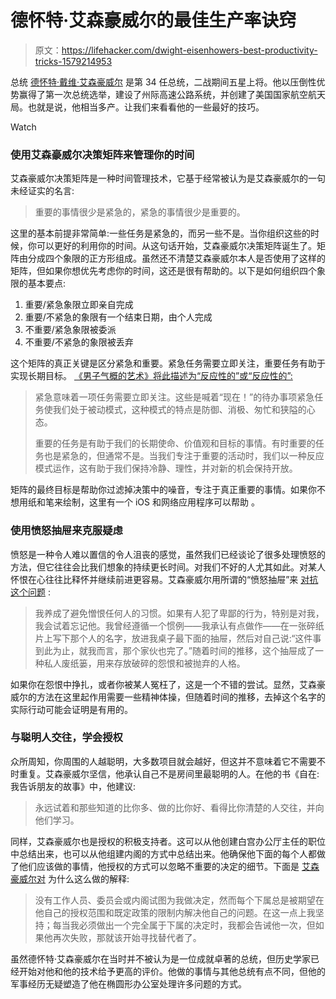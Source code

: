 # 德怀特·艾森豪威尔的最佳生产率诀窍

> 原文：<https://lifehacker.com/dwight-eisenhowers-best-productivity-tricks-1579214953>

总统 [德怀特·戴维·艾森豪威尔](http://en.wikipedia.org/wiki/Dwight_D._Eisenhower) 是第 34 任总统，二战期间五星上将。他以压倒性优势赢得了第一次总统选举，建设了州际高速公路系统，并创建了美国国家航空航天局。也就是说，他相当多产。让我们来看看他的一些最好的技巧。

Watch

### 使用艾森豪威尔决策矩阵来管理你的时间

艾森豪威尔决策矩阵是一种时间管理技术，它基于经常被认为是艾森豪威尔的一句未经证实的名言:

> 重要的事情很少是紧急的，紧急的事情很少是重要的。

这里的基本前提非常简单:一些任务是紧急的，而另一些不是。当你组织这些的时候，你可以更好的利用你的时间。从这句话开始，艾森豪威尔决策矩阵诞生了。矩阵由分成四个象限的正方形组成。虽然还不清楚艾森豪威尔本人是否使用了这样的矩阵，但如果你想优先考虑你的时间，这还是很有帮助的。以下是如何组织四个象限的基本要点:

1.  重要/紧急象限立即亲自完成
2.  重要/不紧急的象限有一个结束日期，由个人完成
3.  不重要/紧急象限被委派
4.  不重要/不紧急的象限被丢弃

这个矩阵的真正关键是区分紧急和重要。紧急任务需要立即关注，重要任务有助于实现长期目标。 [《男子气概的艺术》将此描述为“反应性的”或“反应性的”:](http://www.artofmanliness.com/2013/10/23/eisenhower-decision-matrix/)

> 紧急意味着一项任务需要立即关注。这些是喊着“现在！”的待办事项紧急任务使我们处于被动模式，这种模式的特点是防御、消极、匆忙和狭隘的心态。
> 
> 重要的任务是有助于我们的长期使命、价值观和目标的事情。有时重要的任务也是紧急的，但通常不是。当我们专注于重要的活动时，我们以一种反应模式运作，这有助于我们保持冷静、理性，并对新的机会保持开放。

矩阵的最终目标是帮助你过滤掉决策中的噪音，专注于真正重要的事情。如果你不想用纸和笔来绘制，这里有一个 iOS 和网络应用程序可以帮助 。

### 使用愤怒抽屉来克服疑虑

愤怒是一种令人难以置信的令人沮丧的感觉，虽然我们已经谈论了很多处理愤怒的方法，但它往往会比我们想象的持续更长时间。对我们不好的人尤其如此。对某人怀恨在心往往比释怀并继续前进更容易。艾森豪威尔用所谓的“愤怒抽屉”来 [对抗这个问题](http://www.amazon.com/At-Ease-Stories-Tell-Friends/dp/0915992043?asc_campaign=InlineText&asc_refurl=https://lifehacker.com/dwight-eisenhowers-best-productivity-tricks-1579214953&asc_source=&tag=kinjalifehackerlink-20) :

> 我养成了避免憎恨任何人的习惯。如果有人犯了卑鄙的行为，特别是对我，我会试着忘记他。我曾经遵循一个惯例——我承认有点做作——在一张碎纸片上写下那个人的名字，放进我桌子最下面的抽屉，然后对自己说:“这件事到此为止，就我而言，那个家伙也完了。”随着时间的推移，这个抽屉成了一种私人废纸篓，用来存放破碎的怨恨和被抛弃的人格。

如果你在怨恨中挣扎，或者你被某人冤枉了，这是一个不错的尝试。显然，艾森豪威尔的方法在这里起作用需要一些精神体操，但随着时间的推移，去掉这个名字的实际行动可能会证明是有用的。

### 与聪明人交往，学会授权

众所周知，你周围的人越聪明，大多数项目就会越好，但这并不意味着它不需要不时重复。艾森豪威尔坚信，他承认自己不是房间里最聪明的人。在他的书《自在:我告诉朋友的故事》中，他建议:

> 永远试着和那些知道的比你多、做的比你好、看得比你清楚的人交往，并向他们学习。

同样，艾森豪威尔也是授权的积极支持者。这可以从他创建白宫办公厅主任的职位中总结出来，也可以从他组建内阁的方式中总结出来。他确保他下面的每个人都做了他们应该做的事情，他授权的方式可以忽略不重要的决定的细节。下面是 [艾森豪威尔对](http://books.google.com/books?id=gJWkC7Ryl3wC&pg=PA70&lpg=PA70&dq=eisenhower+on+delegate+tasks&source=bl&ots=yiqwWWcrf9&sig=y0QxNwyHMRC-b4xypDuaeEevcRk&hl=en&sa=X&ei=LL57U9OQL8nfoATrg4DQBQ&ved=0CCwQ6AEwAQ#v=onepage&q=eisenhower%20on%20delegate%20tasks&f=false) 为什么这么做的解释:

> 没有工作人员、委员会或内阁试图为我做决定，然而每个下属总是被期望在他自己的授权范围和既定政策的限制内解决他自己的问题。在这一点上我坚持；每当我必须做出一个完全属于下属的决定时，我都会告诫他一次，但如果他再次失败，那就该开始寻找替代者了。

虽然德怀特·艾森豪威尔在当时并不被认为是一位成就卓著的总统，但历史学家已经开始对他和他的技术给予更高的评价。他做的事情与其他总统有点不同，但他的军事经历无疑塑造了他在椭圆形办公室处理许多问题的方式。
